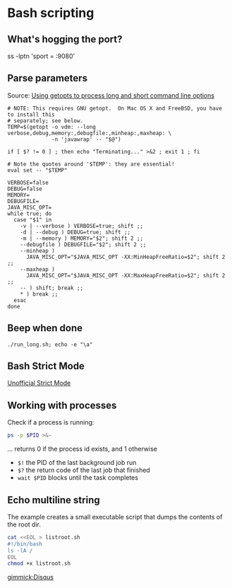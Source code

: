 # Bash scripting

## What's hogging the port?

ss  -lptn 'sport = :9080'

## Parse parameters

Source: [Using getopts to process long and short command line options](https://stackoverflow.com/a/7948533/511976)

```shell
# NOTE: This requires GNU getopt.  On Mac OS X and FreeBSD, you have to install this
# separately; see below.
TEMP=$(getopt -o vdm: --long verbose,debug,memory:,debugfile:,minheap:,maxheap: \
              -n 'javawrap' -- "$@")

if [ $? != 0 ] ; then echo "Terminating..." >&2 ; exit 1 ; fi

# Note the quotes around '$TEMP': they are essential!
eval set -- "$TEMP"

VERBOSE=false
DEBUG=false
MEMORY=
DEBUGFILE=
JAVA_MISC_OPT=
while true; do
  case "$1" in
    -v | --verbose ) VERBOSE=true; shift ;;
    -d | --debug ) DEBUG=true; shift ;;
    -m | --memory ) MEMORY="$2"; shift 2 ;;
    --debugfile ) DEBUGFILE="$2"; shift 2 ;;
    --minheap )
      JAVA_MISC_OPT="$JAVA_MISC_OPT -XX:MinHeapFreeRatio=$2"; shift 2 ;;
    --maxheap )
      JAVA_MISC_OPT="$JAVA_MISC_OPT -XX:MaxHeapFreeRatio=$2"; shift 2 ;;
    -- ) shift; break ;;
    * ) break ;;
  esac
done
```


## Beep when done

```shell
./run_long.sh; echo -e "\a"
```

## Bash Strict Mode

[Unofficial Strict Mode](http://redsymbol.net/articles/unofficial-bash-strict-mode/)

## Working with processes

Check if a process is running:

```bash
ps -p $PID >&-
```

... returns 0 if the process id exists, and 1 otherwise

* `$!` the PID of the last background job run
* `$?` the return code of the last job that finished
* `wait $PID` blocks until the task completes

## Echo multiline string

The example creates a small executable script that dumps the contents of the root dir.

<!--
```bash
IFS='' read -r -d '' SCRIPT <<"EOF"
#!/bin/bash
ls -lA /
EOF

echo "$SCRIPT" > listroot.sh
chmod +x listroot.sh
```

or ..
-->
```bash
cat <<EOL > listroot.sh
#!/bin/bash
ls -lA /
EOL
chmod +x listroot.sh
```


[gimmick:Disqus](swissarmyronin-github-io)
